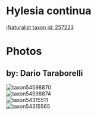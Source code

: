 
Hylesia continua
================
  
[iNaturalist taxon id: 257223](https://www.inaturalist.org/taxa/257223)
# Photos

## by: Dario Taraborelli
  
![taxon54598870](https://inaturalist-open-data.s3.amazonaws.com/photos/58960497/medium.jpg)  
![taxon54598874](https://inaturalist-open-data.s3.amazonaws.com/photos/58960501/medium.jpg)  
![taxon54315511](https://inaturalist-open-data.s3.amazonaws.com/photos/58660749/medium.jpg)  
![taxon54315565](https://inaturalist-open-data.s3.amazonaws.com/photos/58660826/medium.jpg)
